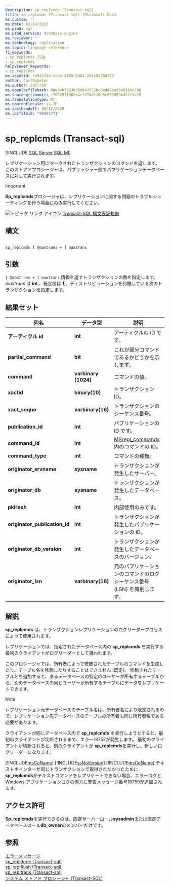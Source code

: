 ```yaml
---
description: sp_replcmds (Transact-sql)
title: sp_replcmds (Transact-sql) |Microsoft Docs
ms.custom: ''
ms.date: 03/14/2017
ms.prod: sql
ms.prod_service: database-engine
ms.reviewer: ''
ms.technology: replication
ms.topic: language-reference
f1_keywords:
- sp_replcmds_TSQL
- sp_replcmds
helpviewer_keywords:
- sp_replcmds
ms.assetid: 7e932f80-cc6e-4109-8db4-2b7c8828df73
author: CarlRabeler
ms.author: carlrab
ms.openlocfilehash: dde94b7383bd6d043972bc8ad496e0b40165e206
ms.sourcegitcommit: e700497f962e4c2274df16d9e651059b42ff1a10
ms.translationtype: MT
ms.contentlocale: ja-JP
ms.lasthandoff: 08/17/2020
ms.locfileid: "88485771"
---
```

# <a name="sp_replcmds-transact-sql"></a>sp_replcmds (Transact-sql)
[!INCLUDE [SQL Server SQL MI](../../includes/applies-to-version/sql-asdbmi.md)]

  レプリケーション用にマークされたトランザクションのコマンドを返します。 このストアドプロシージャは、パブリッシャー側でパブリケーションデータベースに対して実行されます。  
  
> [!IMPORTANT]  
>  **Sp_replcmds**プロシージャは、レプリケーションに関する問題のトラブルシューティングを行う場合にのみ実行してください。  
  
 ![トピック リンク アイコン](../../database-engine/configure-windows/media/topic-link.gif "トピック リンク アイコン") [Transact-SQL 構文表記規則](../../t-sql/language-elements/transact-sql-syntax-conventions-transact-sql.md)  
  
## <a name="syntax"></a>構文  
  
```  
  
sp_replcmds [ @maxtrans = ] maxtrans  
```  
  
## <a name="arguments"></a>引数  
`[ @maxtrans = ] maxtrans` 情報を返すトランザクションの数を指定します。 *maxtrans* は **int**,、既定値は **1**,、ディストリビューションを待機している次のトランザクションを指定します。  
  
## <a name="result-sets"></a>結果セット  
  
|列名|データ型|説明|  
|-----------------|---------------|-----------------|  
|**アーティクル id**|**int**|アーティクルの ID です。|  
|**partial_command**|**bit**|これが部分コマンドであるかどうかを示します。|  
|**command**|**varbinary (1024)**|コマンドの値。|  
|**xactid**|**binary(10)**|トランザクション ID。|  
|**xact_seqno**|**varbinary(16)**|トランザクションのシーケンス番号。|  
|**publication_id**|**int**|パブリケーションの ID です。|  
|**command_id**|**int**|[MSrepl_commands](../../relational-databases/system-tables/msrepl-commands-transact-sql.md)内のコマンドの ID。|  
|**command_type**|**int**|コマンドの種類。|  
|**originator_srvname**|**sysname**|トランザクションが発生したサーバー。|  
|**originator_db**|**sysname**|トランザクションが発生したデータベース。|  
|**pkHash**|**int**|内部使用のみです。|  
|**originator_publication_id**|**int**|トランザクションが発生したパブリケーションの ID。|  
|**originator_db_version**|**int**|トランザクションが発生したデータベースのバージョン。|  
|**originator_lsn**|**varbinary(16)**|元のパブリケーションのコマンドのログシーケンス番号 (LSN) を識別します。|  
  
## <a name="remarks"></a>解説  
 **sp_replcmds** は、トランザクションレプリケーションのログリーダープロセスによって使用されます。  
  
 レプリケーションでは、指定されたデータベース内の **sp_replcmds** を実行する最初のクライアントがログリーダーとして扱われます。  
  
 このプロシージャでは、所有者によって修飾されたテーブルのコマンドを生成したり、テーブル名を修飾したりすることはできません (既定)。 修飾されたテーブル名を追加すると、あるデータベースの特定のユーザーが所有するテーブルから、別のデータベースの同じユーザーが所有するテーブルにデータをレプリケートできます。  
  
> [!NOTE]  
>  レプリケーション元データベースのテーブル名は、所有者名により限定されるので、レプリケーション先データベースのテーブルの所有者も同じ所有者名である必要があります。  
  
 クライアントが同じデータベース内で **sp_replcmds** を実行しようとすると、最初のクライアントが切断されるまで、エラー18752が発生します。 最初のクライアントが切断されると、別のクライアントが **sp_replcmds**を実行し、新しいログリーダーになります。  
  
 [!INCLUDE[msCoName](../../includes/msconame-md.md)] [!INCLUDE[ssNoVersion](../../includes/ssnoversion-md.md)] [!INCLUDE[msCoName](../../includes/msconame-md.md)] テキストポインターが同じトランザクションで取得されなかったために**sp_replcmds**がテキストコマンドをレプリケートできない場合、エラーログと Windows アプリケーションログの両方に警告メッセージ番号18759が追加されます。  
  
## <a name="permissions"></a>アクセス許可  
 **Sp_replcmds**を実行できるのは、固定サーバーロール**sysadmin**または固定データベースロール**db_owner**のメンバーだけです。  
  
## <a name="see-also"></a>参照  
 [エラーメッセージ](../../relational-databases/native-client-odbc-error-messages/error-messages.md)   
 [sp_repldone &#40;Transact-sql&#41;](../../relational-databases/system-stored-procedures/sp-repldone-transact-sql.md)   
 [sp_replflush &#40;Transact-sql&#41;](../../relational-databases/system-stored-procedures/sp-replflush-transact-sql.md)   
 [sp_repltrans &#40;Transact-sql&#41;](../../relational-databases/system-stored-procedures/sp-repltrans-transact-sql.md)   
 [システム ストアド プロシージャ &#40;Transact-SQL&#41;](../../relational-databases/system-stored-procedures/system-stored-procedures-transact-sql.md)  
  
  
